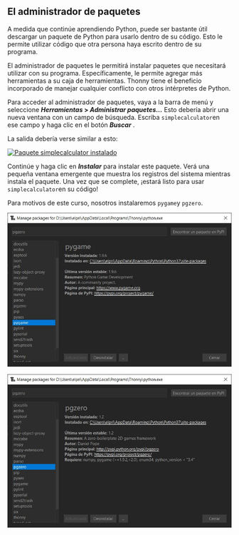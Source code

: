 ## El administrador de paquetes[](https://realpython.com/python-thonny/#the-package-manager "Enlace Permanente")

A medida que continúe aprendiendo Python, puede ser bastante útil descargar un paquete de Python para usarlo dentro de su código. Esto le permite utilizar código que otra persona haya escrito dentro de su programa.

El administrador de paquetes le permitirá instalar paquetes que necesitará utilizar con su programa. Específicamente, le permite agregar más herramientas a su caja de herramientas. Thonny tiene el beneficio incorporado de manejar cualquier conflicto con otros intérpretes de Python.

Para acceder al administrador de paquetes, vaya a la barra de menú y seleccione **_Herramientas_ > _Administrar paquetes…_** Esto debería abrir una nueva ventana con un campo de búsqueda. Escriba `simplecalculator`en ese campo y haga clic en el botón **_Buscar_** .

La salida debería verse similar a esto:

[![Paquete simplecalculator instalado](https://files.realpython.com/media/Screenshot_2018-10-11_23.22.41.544b108e9748.png)](https://files.realpython.com/media/Screenshot_2018-10-11_23.22.41.544b108e9748.png)

Continúe y haga clic en **_Instalar_** para instalar este paquete. Verá una pequeña ventana emergente que muestra los registros del sistema mientras instala el paquete. Una vez que se complete, ¡estará listo para usar `simplecalculator`en su código!

Para motivos de este curso, nosotros instalaremos `pygame`y `pgzero`.

![](https://github.com/Ezzzzzzzzzzzzzz/Taller_PyG/blob/master/Intro/pygame.JPG)


![](https://github.com/Ezzzzzzzzzzzzzz/Taller_PyG/blob/master/Intro/pgzero.JPG)
<!--stackedit_data:
eyJoaXN0b3J5IjpbLTI3NjMwMTI4NywxNjU3NTQ0NTM3LDQyOT
UzMDEzOF19
-->